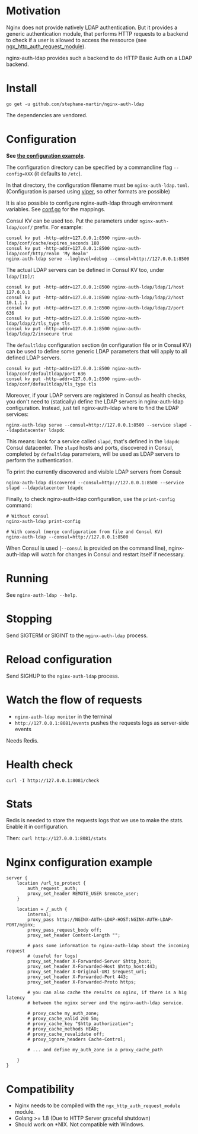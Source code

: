 # Motivation

Nginx does not provide natively LDAP authentication. But it provides a generic
authentication module, that performs HTTP requests to a backend to check if 
a user is allowed to access the ressource
(see [ngx_http_auth_request_module](http://nginx.org/en/docs/http/ngx_http_auth_request_module.html)).

nginx-auth-ldap provides such a backend to do HTTP Basic Auth on a LDAP backend.

# Install

`go get -u github.com/stephane-martin/nginx-auth-ldap`

The dependencies are vendored.

# Configuration

**See [the configuration example](https://github.com/stephane-martin/nginx-auth-ldap/blob/master/nginx-auth-ldap.example.toml)**.

The configuration directory can be specified by a commandline flag
`--config=XXX` (it defaults to `/etc`).

In that directory, the configuration filename must be `nginx-auth-ldap.toml`.
(Configuration is parsed using [viper](https://github.com/spf13/viper), so other
formats are possible)

It is also possible to configure nginx-auth-ldap through environment variables.
See [conf.go](https://github.com/stephane-martin/nginx-auth-ldap/blob/master/conf/conf.go)
for the mappings.

Consul KV can be used too. Put the parameters under `nginx-auth-ldap/conf/` prefix.
For example:

```
consul kv put -http-addr=127.0.0.1:8500 nginx-auth-ldap/conf/cache/expires_seconds 180
consul kv put -http-addr=127.0.0.1:8500 nginx-auth-ldap/conf/http/realm 'My Realm'
nginx-auth-ldap serve --loglevel=debug --consul=http://127.0.0.1:8500
```

The actual LDAP servers can be defined in Consul KV too, under `ldap/[ID]/`:

```
consul kv put -http-addr=127.0.0.1:8500 nginx-auth-ldap/ldap/1/host 127.0.0.1
consul kv put -http-addr=127.0.0.1:8500 nginx-auth-ldap/ldap/2/host 10.1.1.1
consul kv put -http-addr=127.0.0.1:8500 nginx-auth-ldap/ldap/2/port 636
consul kv put -http-addr=127.0.0.1:8500 nginx-auth-ldap/ldap/2/tls_type tls
consul kv put -http-addr=127.0.0.1:8500 nginx-auth-ldap/ldap/2/insecure true
```

The `defaultldap` configuration section (in configuration file or in Consul KV)
can be used to define some generic LDAP parameters that will apply to all defined
LDAP servers.

```
consul kv put -http-addr=127.0.0.1:8500 nginx-auth-ldap/conf/defaultldap/port 636
consul kv put -http-addr=127.0.0.1:8500 nginx-auth-ldap/conf/defaultldap/tls_type tls
```

Moreover, if your LDAP servers are registered in Consul as health checks, you
don't need to (statically) define the LDAP servers in nginx-auth-ldap
configuration. Instead, just tell nginx-auth-ldap where to find the LDAP
services:

```
nginx-auth-ldap serve --consul=http://127.0.0.1:8500 --service slapd --ldapdatacenter ldapdc
```

This means: look for a service called `slapd`, that's defined in the `ldapdc`
Consul datacenter. The `slapd` hosts and ports, discovered in Consul, completed by
`defaultldap` parameters, will be used as LDAP servers to perform the 
authentication.

To print the currently discovered and visible LDAP servers from Consul:

```
nginx-auth-ldap discovered --consul=http://127.0.0.1:8500 --service slapd --ldapdatacenter ldapdc
```

Finally, to check nginx-auth-ldap configuration, use the `print-config` command:

```
# Without consul
nginx-auth-ldap print-config

# With consul (merge configuration from file and Consul KV)
nginx-auth-ldap --consul=http://127.0.0.1:8500
```

When Consul is used (`--consul` is provided on the command line), nginx-auth-ldap
will watch for changes in Consul and restart itself if necessary.

# Running

See `nginx-auth-ldap --help`.

# Stopping

Send SIGTERM or SIGINT to the `nginx-auth-ldap` process.

# Reload configuration

Send SIGHUP to the `nginx-auth-ldap` process.

# Watch the flow of requests

- `nginx-auth-ldap monitor` in the terminal
- `http://127.0.0.1:8081/events` pushes the requests logs as server-side events

Needs Redis.

# Health check

`curl -I http://127.0.0.1:8081/check`

# Stats

Redis is needed to store the requests logs that we use to make the stats. Enable
it in configuration.

Then: `curl http://127.0.0.1:8081/stats`


# Nginx configuration example

```nginx
server {
    location /url_to_protect {
        auth_request _auth; 
        proxy_set_header REMOTE_USER $remote_user;
    }

    location = /_auth {
        internal;
        proxy_pass http://NGINX-AUTH-LDAP-HOST:NGINX-AUTH-LDAP-PORT/nginx;
        proxy_pass_request_body off;
        proxy_set_header Content-Length "";

        # pass some information to nginx-auth-ldap about the incoming request
        # (useful for logs)
        proxy_set_header X-Forwarded-Server $http_host;
        proxy_set_header X-Forwarded-Host $http_host:443;
        proxy_set_header X-Original-URI $request_uri;
        proxy_set_header X-Forwarded-Port 443;
        proxy_set_header X-Forwarded-Proto https;

        # you can also cache the results on nginx, if there is a hig latency
        # between the nginx server and the nginx-auth-ldap service.

        # proxy_cache my_auth_zone;
        # proxy_cache_valid 200 5m;
        # proxy_cache_key "$http_authorization";
        # proxy_cache_methods HEAD;
        # proxy_cache_revalidate off;
        # proxy_ignore_headers Cache-Control;

        # ... and define my_auth_zone in a proxy_cache_path

    }
}
```

# Compatibility

- Nginx needs to be compiled with the `ngx_http_auth_request_module` module.
- Golang >= 1.8 (Due to HTTP Server graceful shutdown)
- Should work on *NIX. Not compatible with Windows.


